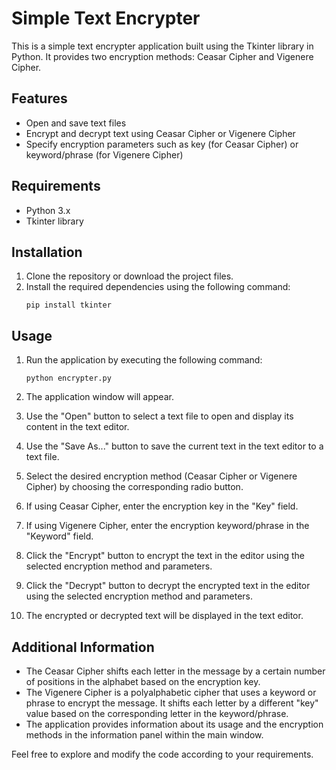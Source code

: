 # Simple Text Encrypter

This is a simple text encrypter application built using the Tkinter library in Python. It provides two encryption methods: Ceasar Cipher and Vigenere Cipher.

## Features

- Open and save text files
- Encrypt and decrypt text using Ceasar Cipher or Vigenere Cipher
- Specify encryption parameters such as key (for Ceasar Cipher) or keyword/phrase (for Vigenere Cipher)

## Requirements

- Python 3.x
- Tkinter library

## Installation

1. Clone the repository or download the project files.
2. Install the required dependencies using the following command:
   ```
   pip install tkinter
   ```

## Usage

1. Run the application by executing the following command:
   ```
   python encrypter.py
   ```

2. The application window will appear.
3. Use the "Open" button to select a text file to open and display its content in the text editor.
4. Use the "Save As..." button to save the current text in the text editor to a text file.
5. Select the desired encryption method (Ceasar Cipher or Vigenere Cipher) by choosing the corresponding radio button.
6. If using Ceasar Cipher, enter the encryption key in the "Key" field.
7. If using Vigenere Cipher, enter the encryption keyword/phrase in the "Keyword" field.
8. Click the "Encrypt" button to encrypt the text in the editor using the selected encryption method and parameters.
9. Click the "Decrypt" button to decrypt the encrypted text in the editor using the selected encryption method and parameters.
10. The encrypted or decrypted text will be displayed in the text editor.

## Additional Information

- The Ceasar Cipher shifts each letter in the message by a certain number of positions in the alphabet based on the encryption key.
- The Vigenere Cipher is a polyalphabetic cipher that uses a keyword or phrase to encrypt the message. It shifts each letter by a different "key" value based on the corresponding letter in the keyword/phrase.
- The application provides information about its usage and the encryption methods in the information panel within the main window.

Feel free to explore and modify the code according to your requirements.
